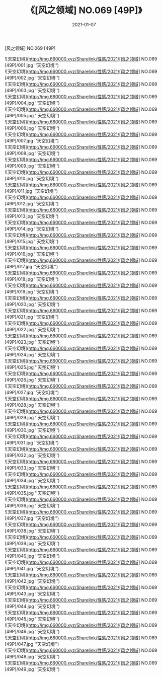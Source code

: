 ﻿---
layout: post
title:  《[风之领域] NO.069 [49P]》
date:   2021-01-07
img: http://img.660000.xyz/Sharelink/性感/2021/[风之领域] NO.069 [49P]/000.jpg
categories: [美女, 性感, 泳衣]
---

[风之领域] NO.069 [49P]



![天空幻境](http://img.660000.xyz/Sharelink/性感/2021/[风之领域] NO.069 [49P]/001.jpg ''天空幻境'') <br>
![天空幻境](http://img.660000.xyz/Sharelink/性感/2021/[风之领域] NO.069 [49P]/002.jpg ''天空幻境'') <br>
![天空幻境](http://img.660000.xyz/Sharelink/性感/2021/[风之领域] NO.069 [49P]/003.jpg ''天空幻境'') <br>
![天空幻境](http://img.660000.xyz/Sharelink/性感/2021/[风之领域] NO.069 [49P]/004.jpg ''天空幻境'') <br>
![天空幻境](http://img.660000.xyz/Sharelink/性感/2021/[风之领域] NO.069 [49P]/005.jpg ''天空幻境'') <br>
![天空幻境](http://img.660000.xyz/Sharelink/性感/2021/[风之领域] NO.069 [49P]/006.jpg ''天空幻境'') <br>
![天空幻境](http://img.660000.xyz/Sharelink/性感/2021/[风之领域] NO.069 [49P]/007.jpg ''天空幻境'') <br>
![天空幻境](http://img.660000.xyz/Sharelink/性感/2021/[风之领域] NO.069 [49P]/008.jpg ''天空幻境'') <br>
![天空幻境](http://img.660000.xyz/Sharelink/性感/2021/[风之领域] NO.069 [49P]/009.jpg ''天空幻境'') <br>
![天空幻境](http://img.660000.xyz/Sharelink/性感/2021/[风之领域] NO.069 [49P]/010.jpg ''天空幻境'') <br>
![天空幻境](http://img.660000.xyz/Sharelink/性感/2021/[风之领域] NO.069 [49P]/011.jpg ''天空幻境'') <br>
![天空幻境](http://img.660000.xyz/Sharelink/性感/2021/[风之领域] NO.069 [49P]/012.jpg ''天空幻境'') <br>
![天空幻境](http://img.660000.xyz/Sharelink/性感/2021/[风之领域] NO.069 [49P]/013.jpg ''天空幻境'') <br>
![天空幻境](http://img.660000.xyz/Sharelink/性感/2021/[风之领域] NO.069 [49P]/014.jpg ''天空幻境'') <br>
![天空幻境](http://img.660000.xyz/Sharelink/性感/2021/[风之领域] NO.069 [49P]/015.jpg ''天空幻境'') <br>
![天空幻境](http://img.660000.xyz/Sharelink/性感/2021/[风之领域] NO.069 [49P]/016.jpg ''天空幻境'') <br>
![天空幻境](http://img.660000.xyz/Sharelink/性感/2021/[风之领域] NO.069 [49P]/017.jpg ''天空幻境'') <br>
![天空幻境](http://img.660000.xyz/Sharelink/性感/2021/[风之领域] NO.069 [49P]/018.jpg ''天空幻境'') <br>
![天空幻境](http://img.660000.xyz/Sharelink/性感/2021/[风之领域] NO.069 [49P]/019.jpg ''天空幻境'') <br>
![天空幻境](http://img.660000.xyz/Sharelink/性感/2021/[风之领域] NO.069 [49P]/020.jpg ''天空幻境'') <br>
![天空幻境](http://img.660000.xyz/Sharelink/性感/2021/[风之领域] NO.069 [49P]/021.jpg ''天空幻境'') <br>
![天空幻境](http://img.660000.xyz/Sharelink/性感/2021/[风之领域] NO.069 [49P]/022.jpg ''天空幻境'') <br>
![天空幻境](http://img.660000.xyz/Sharelink/性感/2021/[风之领域] NO.069 [49P]/023.jpg ''天空幻境'') <br>
![天空幻境](http://img.660000.xyz/Sharelink/性感/2021/[风之领域] NO.069 [49P]/024.jpg ''天空幻境'') <br>
![天空幻境](http://img.660000.xyz/Sharelink/性感/2021/[风之领域] NO.069 [49P]/025.jpg ''天空幻境'') <br>
![天空幻境](http://img.660000.xyz/Sharelink/性感/2021/[风之领域] NO.069 [49P]/026.jpg ''天空幻境'') <br>
![天空幻境](http://img.660000.xyz/Sharelink/性感/2021/[风之领域] NO.069 [49P]/027.jpg ''天空幻境'') <br>
![天空幻境](http://img.660000.xyz/Sharelink/性感/2021/[风之领域] NO.069 [49P]/028.jpg ''天空幻境'') <br>
![天空幻境](http://img.660000.xyz/Sharelink/性感/2021/[风之领域] NO.069 [49P]/029.jpg ''天空幻境'') <br>
![天空幻境](http://img.660000.xyz/Sharelink/性感/2021/[风之领域] NO.069 [49P]/030.jpg ''天空幻境'') <br>
![天空幻境](http://img.660000.xyz/Sharelink/性感/2021/[风之领域] NO.069 [49P]/031.jpg ''天空幻境'') <br>
![天空幻境](http://img.660000.xyz/Sharelink/性感/2021/[风之领域] NO.069 [49P]/032.jpg ''天空幻境'') <br>
![天空幻境](http://img.660000.xyz/Sharelink/性感/2021/[风之领域] NO.069 [49P]/033.jpg ''天空幻境'') <br>
![天空幻境](http://img.660000.xyz/Sharelink/性感/2021/[风之领域] NO.069 [49P]/034.jpg ''天空幻境'') <br>
![天空幻境](http://img.660000.xyz/Sharelink/性感/2021/[风之领域] NO.069 [49P]/035.jpg ''天空幻境'') <br>
![天空幻境](http://img.660000.xyz/Sharelink/性感/2021/[风之领域] NO.069 [49P]/036.jpg ''天空幻境'') <br>
![天空幻境](http://img.660000.xyz/Sharelink/性感/2021/[风之领域] NO.069 [49P]/037.jpg ''天空幻境'') <br>
![天空幻境](http://img.660000.xyz/Sharelink/性感/2021/[风之领域] NO.069 [49P]/038.jpg ''天空幻境'') <br>
![天空幻境](http://img.660000.xyz/Sharelink/性感/2021/[风之领域] NO.069 [49P]/039.jpg ''天空幻境'') <br>
![天空幻境](http://img.660000.xyz/Sharelink/性感/2021/[风之领域] NO.069 [49P]/040.jpg ''天空幻境'') <br>
![天空幻境](http://img.660000.xyz/Sharelink/性感/2021/[风之领域] NO.069 [49P]/041.jpg ''天空幻境'') <br>
![天空幻境](http://img.660000.xyz/Sharelink/性感/2021/[风之领域] NO.069 [49P]/042.jpg ''天空幻境'') <br>
![天空幻境](http://img.660000.xyz/Sharelink/性感/2021/[风之领域] NO.069 [49P]/043.jpg ''天空幻境'') <br>
![天空幻境](http://img.660000.xyz/Sharelink/性感/2021/[风之领域] NO.069 [49P]/044.jpg ''天空幻境'') <br>
![天空幻境](http://img.660000.xyz/Sharelink/性感/2021/[风之领域] NO.069 [49P]/045.jpg ''天空幻境'') <br>
![天空幻境](http://img.660000.xyz/Sharelink/性感/2021/[风之领域] NO.069 [49P]/046.jpg ''天空幻境'') <br>
![天空幻境](http://img.660000.xyz/Sharelink/性感/2021/[风之领域] NO.069 [49P]/047.jpg ''天空幻境'') <br>
![天空幻境](http://img.660000.xyz/Sharelink/性感/2021/[风之领域] NO.069 [49P]/048.jpg ''天空幻境'') <br>
![天空幻境](http://img.660000.xyz/Sharelink/性感/2021/[风之领域] NO.069 [49P]/049.jpg ''天空幻境'') <br>